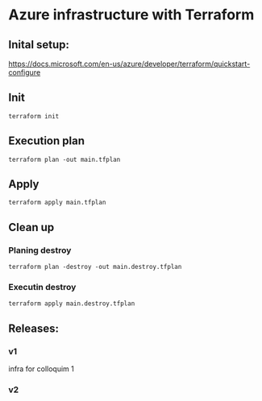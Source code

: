 # Azure infrastructure with Terraform

## Inital setup:
https://docs.microsoft.com/en-us/azure/developer/terraform/quickstart-configure

## Init
`terraform init`

## Execution plan

`terraform plan -out main.tfplan`

## Apply

`terraform apply main.tfplan`

## Clean up
### Planing destroy
`terraform plan -destroy -out main.destroy.tfplan`
### Executin destroy
`terraform apply main.destroy.tfplan`


## Releases:
### v1
infra for colloquim 1 

### v2
